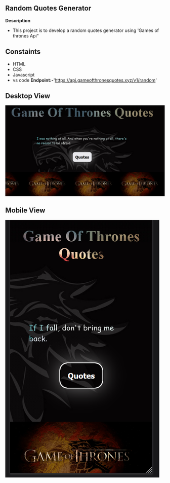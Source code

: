 ## Random Quotes Generator

**Description**

- This project is to develop a random quotes generator using 'Games of thrones Api"

## Constaints

- HTML
- CSS
- Javascript
- vs code
  **Endpoint:-**'https://api.gameofthronesquotes.xyz/v1/random'

## Desktop View

![alt text](image.png)

## Mobile View

![alt text](image-1.png)
